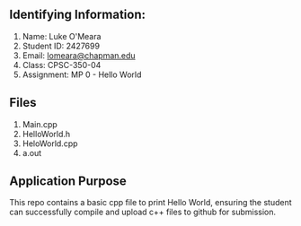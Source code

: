 ## Identifying Information: 
1. Name: Luke O'Meara
2. Student ID: 2427699
3. Email: lomeara@chapman.edu
4. Class: CPSC-350-04
5. Assignment: MP 0 - Hello World

## Files 
1. Main.cpp
2. HelloWorld.h
3. HeloWorld.cpp
4. a.out

## Application Purpose

This repo contains a basic cpp file to print Hello World, ensuring the student can successfully compile and upload c++ files to github for submission.
